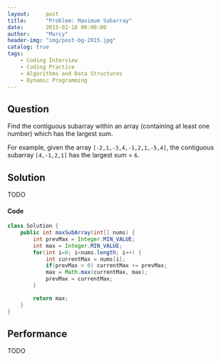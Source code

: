 ```yaml
---
layout:     post
title:      "Problem: Maximum Subarray"
date:       2015-02-18 00:00:00
author:     "Marcy"
header-img: "img/post-bg-2015.jpg"
catalog: true
tags:
    - Coding Interview
    - Coding Practice
    - Algorithms and Data Structures
    - Dynamic Programming
---
```


## Question

Find the contiguous subarray within an array (containing at least one number) which has the largest sum.

For example, given the array `[-2,1,-3,4,-1,2,1,-5,4]`,
the contiguous subarray `[4,-1,2,1]` has the largest sum = `6`.

## Solution
TODO

#### Code
```java
class Solution {
    public int maxSubArray(int[] nums) {
        int prevMax = Integer.MIN_VALUE;
        int max = Integer.MIN_VALUE;
        for(int i=0; i<nums.length; i++) {
            int currentMax = nums[i];
            if(prevMax > 0) currentMax += prevMax;
            max = Math.max(currentMax, max);
            prevMax = currentMax;
        }

        return max;
    }
}
```

## Performance
TODO
